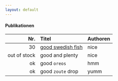 ```yaml
---
layout: default
---
```


#### Publikationen

| Nr.           | Titel          | Authoren |
|-------------:|:------------------|:------|
| 30           | [good swedish fish](https://clear-clean.github.io/documents/ger) | nice  |
| out of stock | good and plenty   | nice  |
| ok           | good `oreos`      | hmm   |
| ok           | good `zoute` drop | yumm  |

